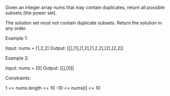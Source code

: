 Given an integer array nums that may contain duplicates, return all possible 
subsets
(the power set).

The solution set must not contain duplicate subsets. Return the solution in any order.

Example 1:

Input: nums = [1,2,2]
Output: [[],[1],[1,2],[1,2,2],[2],[2,2]]

Example 2:

Input: nums = [0]
Output: [[],[0]]

Constraints:

1 <= nums.length <= 10
-10 <= nums[i] <= 10
